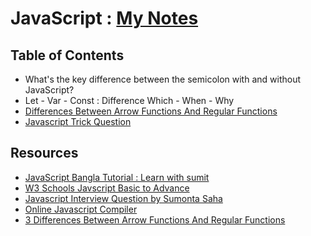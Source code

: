 # JavaScript : [My Notes](https://gentle-thread-194.notion.site/JavaScript-Training-16fe591153f08049bfc0de83d0c00423)

## Table of Contents

- What's the key difference between the semicolon with and without JavaScript?
- Let - Var - Const : Difference Which - When - Why
- [Differences Between Arrow Functions And Regular Functions](./Arrow%20Vs%20Regular%20Function/)
- [Javascript Trick Question ](./Trick%20Question/)

## Resources

- [JavaScript Bangla Tutorial : Learn with sumit](https://www.youtube.com/watch?v=vXHefJiJM24&list=PLHiZ4m8vCp9OkrURufHpGUUTBjJhO9Ghy&index=4)
- [W3 Schools Javscript Basic to Advance](https://www.w3schools.com/js/default.asp)
- [Javascript Interview Question by Sumonta Saha](https://sumontas-organization.gitbook.io/internship-preparation-2024/javascript-+-react/javascript)
- [Online Javascript Compiler](https://www.programiz.com/javascript/online-compiler/)
- [3 Differences Between Arrow Functions And Regular Functions](https://www.youtube.com/watch?v=VPPVoYUNzCk)
